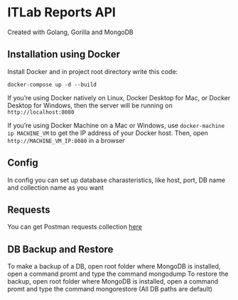 # ITLab Reports API
Created with Golang, Gorilla and MongoDB

## Installation using Docker
Install Docker and in project root directory write this code:
```
docker-compose up -d --build
```
If you’re using Docker natively on Linux, Docker Desktop for Mac, or Docker Desktop for Windows, then the server will be running on
```http://localhost:8080```

If you’re using Docker Machine on a Mac or Windows, use ```docker-machine ip MACHINE_VM``` to get the IP address of your Docker host. Then, open ```http://MACHINE_VM_IP:8080``` in a browser

## Config
In config you can set up database charasteristics, like host, port, DB name and collection name as you want
## Requests
You can get Postman requests collection [here](https://www.getpostman.com/collections/4085657bcce140031d0c)

## DB Backup and Restore
To make a backup of a DB, open root folder where MongoDB is installed, open a command promt and type the command mongodump
To restore the backup, open root folder where MongoDB is installed, open a command promt and type the command mongorestore
(All DB paths are default)

